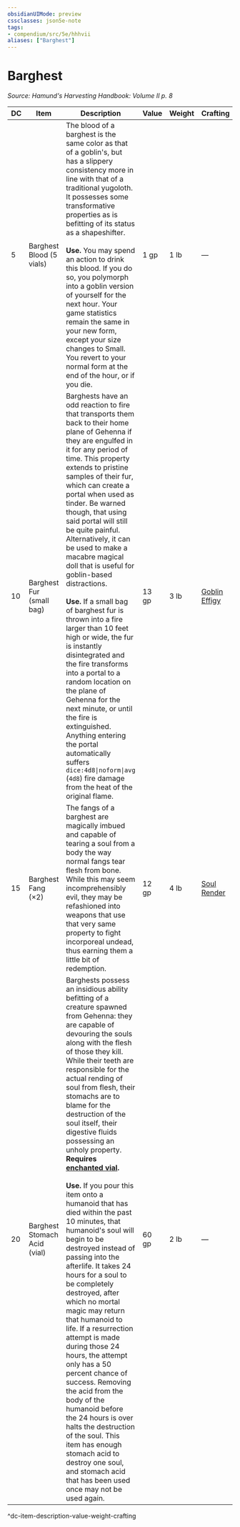 ```yaml
---
obsidianUIMode: preview
cssclasses: json5e-note
tags:
- compendium/src/5e/hhhvii
aliases: ["Barghest"]
---
```

# Barghest
*Source: Hamund's Harvesting Handbook: Volume II p. 8* 

| DC | Item | Description | Value | Weight | Crafting |
|----|------|-------------|-------|--------|----------|
| 5 | Barghest Blood (5 vials) | The blood of a barghest is the same color as that of a goblin's, but has a slippery consistency more in line with that of a traditional yugoloth. It possesses some transformative properties as is befitting of its status as a shapeshifter.<br /><br />**Use.** You may spend an action to drink this blood. If you do so, you polymorph into a goblin version of yourself for the next hour. Your game statistics remain the same in your new form, except your size changes to Small. You revert to your normal form at the end of the hour, or if you die. | 1 gp | 1 lb | — |
| 10 | Barghest Fur (small bag) | Barghests have an odd reaction to fire that transports them back to their home plane of Gehenna if they are engulfed in it for any period of time. This property extends to pristine samples of their fur, which can create a portal when used as tinder. Be warned though, that using said portal will still be quite painful. Alternatively, it can be used to make a macabre magical doll that is useful for goblin-based distractions.<br /><br />**Use.** If a small bag of barghest fur is thrown into a fire larger than 10 feet high or wide, the fur is instantly disintegrated and the fire transforms into a portal to a random location on the plane of Gehenna for the next minute, or until the fire is extinguished. Anything entering the portal automatically suffers `dice:4d8\|noform\|avg` (`4d8`) fire damage from the heat of the original flame. | 13 gp | 3 lb | [Goblin Effigy](compendium/items/goblin-effigy-hhhvii.md) |
| 15 | Barghest Fang (×2) | The fangs of a barghest are magically imbued and capable of tearing a soul from a body the way normal fangs tear flesh from bone. While this may seem incomprehensibly evil, they may be refashioned into weapons that use that very same property to fight incorporeal undead, thus earning them a little bit of redemption. | 12 gp | 4 lb | [Soul Render](compendium/items/soul-render-hhhvii.md) |
| 20 | Barghest Stomach Acid (vial) | Barghests possess an insidious ability befitting of a creature spawned from Gehenna: they are capable of devouring the souls along with the flesh of those they kill. While their teeth are responsible for the actual rending of soul from flesh, their stomachs are to blame for the destruction of the soul itself, their digestive fluids possessing an unholy property. **Requires [enchanted vial](compendium/items/enchanted-vial-hhhvi.md).**<br /><br />**Use.** If you pour this item onto a humanoid that has died within the past 10 minutes, that humanoid's soul will begin to be destroyed instead of passing into the afterlife. It takes 24 hours for a soul to be completely destroyed, after which no mortal magic may return that humanoid to life. If a resurrection attempt is made during those 24 hours, the attempt only has a 50 percent chance of success. Removing the acid from the body of the humanoid before the 24 hours is over halts the destruction of the soul. This item has enough stomach acid to destroy one soul, and stomach acid that has been used once may not be used again. | 60 gp | 2 lb | — |
^dc-item-description-value-weight-crafting